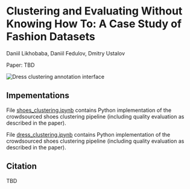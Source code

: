 # Clustering and Evaluating Without Knowing How To: A Case Study of Fashion Datasets

Daniil Likhobaba, Daniil Fedulov, Dmitry Ustalov

Paper: TBD

![Dress clustering annotation interface](https://tolokacommunity.blob.core.windows.net/likhobaba-et-al-clustering/dress_interface.jpeg)


## Impementations
File [shoes_clustering.ipynb](./shoes_clustering.ipynb) contains Python implementation of the crowdsourced shoes clustering pipeline (including quality evaluation as described in the paper).


File [dress_clustering.ipynb](./dress_clustering.ipynb) contains Python implementation of the crowdsourced shoes clustering pipeline (including quality evaluation as described in the paper).

## Citation
TBD